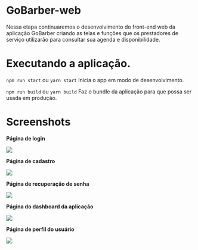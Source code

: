 # GoBarber-web
Nessa etapa continuaremos o desenvolvimento do front-end web da aplicação GoBarber criando as telas e funções que os prestadores de serviço utilizarão para consultar sua agenda e disponibilidade.

# Executando a aplicação.

```npm run start``` ou ```yarn start```
Inicia o app em modo de desenvolvimento.


```npm run build``` ou ```yarn build```
Faz o bundle da aplicação para que possa ser usada em produção.

# Screenshots

**Página de login**

<img src="https://i.imgur.com/KC09mOi.png"  /> 

**Página de cadastro**

<img src="https://i.imgur.com/A761HWc.png"  />

**Página de recuperação de senha**

<img src="https://i.imgur.com/lvGYBok.png"  />

**Página do dashboard da aplicação**

<img src="https://i.imgur.com/VaxN7Nv.png"  />

**Página de perfil do usuário**

<img src="https://i.imgur.com/E2zYaIZ.png" />

